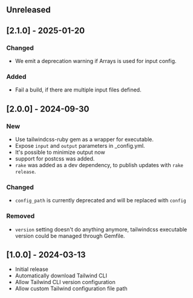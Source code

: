 ## Unreleased

## [2.1.0] - 2025-01-20
### Changed
- We emit a deprecation warning if Arrays is used for input config.

### Added
- Fail a build, if there are multiple input files defined.

## [2.0.0] - 2024-09-30
### New
- Use tailwindcss-ruby gem as a wrapper for executable.
- Expose `input` and `output` parameters in _config.yml.
- It's possible to minimize output now
- support for postcss was added.
- `rake` was added as a dev dependency, to publish updates with `rake release`.

### Changed
- `config_path` is currently deprecated and will be replaced with `config`

### Removed
- `version` setting doesn't do anything anymore, tailwindcss executable version could be managed through Gemfile.

## [1.0.0] - 2024-03-13

- Initial release
- Automatically download Tailwind CLI
- Allow Tailwind CLI version configuration
- Allow custom Tailwind configuration file path
